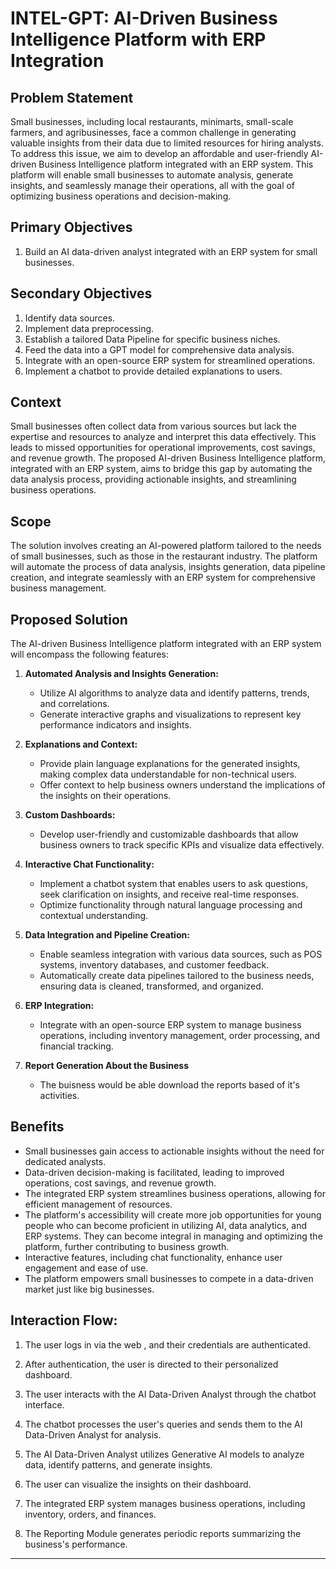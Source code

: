 # INTEL-GPT: AI-Driven Business Intelligence Platform with ERP Integration

## Problem Statement

Small businesses, including local restaurants, minimarts, small-scale farmers, and agribusinesses, face a common challenge in generating valuable insights from their data due to limited resources for hiring analysts. To address this issue, we aim to develop an affordable and user-friendly AI-driven Business Intelligence platform integrated with an ERP system. This platform will enable small businesses to automate analysis, generate insights, and seamlessly manage their operations, all with the goal of optimizing business operations and decision-making.

## Primary Objectives

1. Build an AI data-driven analyst integrated with an ERP system for small businesses.

## Secondary Objectives

1. Identify data sources.
2. Implement data preprocessing.
3. Establish a tailored Data Pipeline for specific business niches.
4. Feed the data into a GPT model for comprehensive data analysis.
5. Integrate with an open-source ERP system for streamlined operations.
6. Implement a chatbot to provide detailed explanations to users.

## Context

Small businesses often collect data from various sources but lack the expertise and resources to analyze and interpret this data effectively. This leads to missed opportunities for operational improvements, cost savings, and revenue growth. The proposed AI-driven Business Intelligence platform, integrated with an ERP system, aims to bridge this gap by automating the data analysis process, providing actionable insights, and streamlining business operations.

## Scope

The solution involves creating an AI-powered platform tailored to the needs of small businesses, such as those in the restaurant industry. The platform will automate the process of data analysis, insights generation, data pipeline creation, and integrate seamlessly with an ERP system for comprehensive business management.

## Proposed Solution

The AI-driven Business Intelligence platform integrated with an ERP system will encompass the following features:

1. **Automated Analysis and Insights Generation:**
   - Utilize AI algorithms to analyze data and identify patterns, trends, and correlations.
   - Generate interactive graphs and visualizations to represent key performance indicators and insights.

2. **Explanations and Context:**
   - Provide plain language explanations for the generated insights, making complex data understandable for non-technical users.
   - Offer context to help business owners understand the implications of the insights on their operations.

3. **Custom Dashboards:**
   - Develop user-friendly and customizable dashboards that allow business owners to track specific KPIs and visualize data effectively.

4. **Interactive Chat Functionality:**
   - Implement a chatbot system that enables users to ask questions, seek clarification on insights, and receive real-time responses.
   - Optimize functionality through natural language processing and contextual understanding.

5. **Data Integration and Pipeline Creation:**
   - Enable seamless integration with various data sources, such as POS systems, inventory databases, and customer feedback.
   - Automatically create data pipelines tailored to the business needs, ensuring data is cleaned, transformed, and organized.

6. **ERP Integration:**
   - Integrate with an open-source ERP system to manage business operations, including inventory management, order processing, and financial tracking.

7. **Report Generation About the Business**
   - The buisness would be able download the reports based of it's activities. 
## Benefits

- Small businesses gain access to actionable insights without the need for dedicated analysts.
- Data-driven decision-making is facilitated, leading to improved operations, cost savings, and revenue growth.
- The integrated ERP system streamlines business operations, allowing for efficient management of resources.
- The platform's accessibility will create more job opportunities for young people who can become proficient in utilizing AI, data analytics, and ERP systems. They can become integral in managing and optimizing the platform, further contributing to business growth.
- Interactive features, including chat functionality, enhance user engagement and ease of use.
- The platform empowers small businesses to compete in a data-driven market just like big businesses.

## Interaction Flow:

1. The user logs in via the web , and their credentials are authenticated.

2. After authentication, the user is directed to their personalized dashboard.

3. The user interacts with the AI Data-Driven Analyst through the chatbot interface.

4. The chatbot processes the user's queries and sends them to the AI Data-Driven Analyst for analysis.

5. The AI Data-Driven Analyst utilizes Generative AI models to analyze data, identify patterns, and generate insights.

6. The user can visualize the insights on their dashboard.

7. The integrated ERP system manages business operations, including inventory, orders, and finances.

8. The Reporting Module generates periodic reports summarizing the business's performance.
   
---
